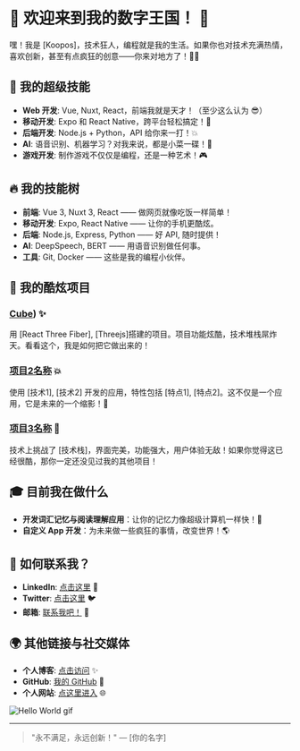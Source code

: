# 🌟 欢迎来到我的数字王国！ 🌟

嘿！我是 [Koopos]，技术狂人，编程就是我的生活。如果你也对技术充满热情，喜欢创新，甚至有点疯狂的创意——你来对地方了！🦸‍♂️


## 🚀 我的超级技能

- **Web 开发**: Vue, Nuxt, React，前端我就是天才！（至少这么认为 😎）
- **移动开发**: Expo 和 React Native，跨平台轻松搞定！📱
- **后端开发**: Node.js + Python，API 给你来一打！💥
- **AI**: 语音识别、机器学习？对我来说，都是小菜一碟！🤖
- **游戏开发**: 制作游戏不仅仅是编程，还是一种艺术！🎮

## 🔥 我的技能树

- **前端**: Vue 3, Nuxt 3, React —— 做网页就像吃饭一样简单！
- **移动开发**: Expo, React Native —— 让你的手机更酷炫。
- **后端**: Node.js, Express, Python —— 好 API, 随时提供！
- **AI**: DeepSpeech, BERT —— 用语音识别做任何事。
- **工具**: Git, Docker —— 这些是我的编程小伙伴。

## 🎯 我的酷炫项目

### [Cube](https://koopos.github.io/cubic/)) ✨
用 [React Three Fiber], [Threejs]搭建的项目。项目功能炫酷，技术堆栈屌炸天。看看这个，我是如何把它做出来的！


### [项目2名称](项目2链接) 💥
使用 [技术1], [技术2] 开发的应用，特性包括 [特点1], [特点2]。这不仅是一个应用，它是未来的一个缩影！🚀

### [项目3名称](项目3链接) 🎯
技术上挑战了 [技术栈]，界面完美，功能强大，用户体验无敌！如果你觉得这已经很酷，那你一定还没见过我的其他项目！

## 🎓 目前我在做什么

- **开发词汇记忆与阅读理解应用**：让你的记忆力像超级计算机一样快！🤯
- **自定义 App 开发**：为未来做一些疯狂的事情，改变世界！🌎

## 💌 如何联系我？

- **LinkedIn**: [点击这里](你的LinkedIn链接) 🌟
- **Twitter**: [点击这里](你的Twitter链接) 🐦
- **邮箱**: [联系我吧！](mailto:你的邮箱地址) 💌

## 🌍 其他链接与社交媒体

- **个人博客**: [点击访问](博客链接) ✨
- **GitHub**: [我的 GitHub](https://github.com/你的用户名) 🤖
- **个人网站**: [点这里进入](个人网站链接) 🌐

![Hello World gif](https://media.giphy.com/media/4Zo41lhzKt6iZ8x9aK/giphy.gif)

---

> "永不满足，永远创新！" — [你的名字]
